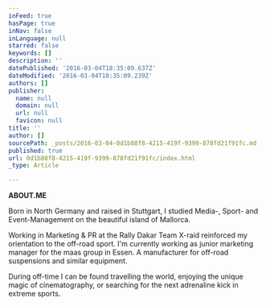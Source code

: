 ```yaml
---
inFeed: true
hasPage: true
inNav: false
inLanguage: null
starred: false
keywords: []
description: ''
datePublished: '2016-03-04T18:35:09.637Z'
dateModified: '2016-03-04T18:35:09.239Z'
authors: []
publisher:
  name: null
  domain: null
  url: null
  favicon: null
title: ''
author: []
sourcePath: _posts/2016-03-04-0d1b88f8-4215-419f-9399-878fd21f91fc.md
published: true
url: 0d1b88f8-4215-419f-9399-878fd21f91fc/index.html
_type: Article

---
```

**ABOUT.ME**

Born in North Germany and raised in Stuttgart, I studied Media-, Sport- and Event-Management on the beautiful island of Mallorca.

Working in Marketing & PR at the Rally Dakar Team X-raid reinforced my orientation to the off-road sport. I'm currently working as junior marketing manager for the maas group in Essen. A manufacturer for off-road suspensions and similar equipment.

During off-time I can be found travelling the world, enjoying the unique magic of cinematography, or searching for the next adrenaline kick in extreme sports.